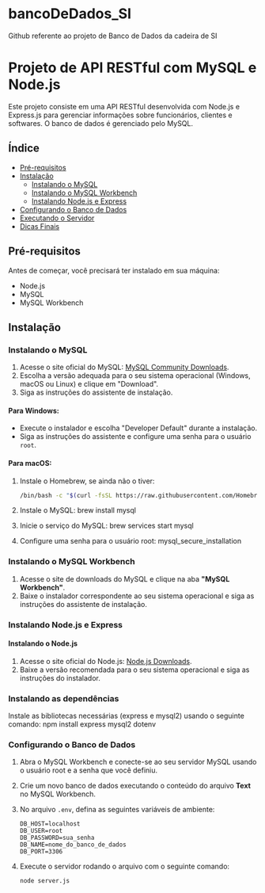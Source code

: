 # bancoDeDados_SI
Github referente ao projeto de Banco de Dados da cadeira de SI
# Projeto de API RESTful com MySQL e Node.js

Este projeto consiste em uma API RESTful desenvolvida com Node.js e Express.js para gerenciar informações sobre funcionários, clientes e softwares. O banco de dados é gerenciado pelo MySQL.

## Índice

- [Pré-requisitos](#pré-requisitos)
- [Instalação](#instalação)
  - [Instalando o MySQL](#instalando-o-mysql)
  - [Instalando o MySQL Workbench](#instalando-o-mysql-workbench)
  - [Instalando Node.js e Express](#instalando-nodejs-e-express)
- [Configurando o Banco de Dados](#configurando-o-banco-de-dados)
- [Executando o Servidor](#executando-o-servidor)
- [Dicas Finais](#dicas-finais)

## Pré-requisitos

Antes de começar, você precisará ter instalado em sua máquina:

- Node.js
- MySQL
- MySQL Workbench

## Instalação

### Instalando o MySQL

1. Acesse o site oficial do MySQL: [MySQL Community Downloads](https://dev.mysql.com/downloads/mysql/).
2. Escolha a versão adequada para o seu sistema operacional (Windows, macOS ou Linux) e clique em "Download".
3. Siga as instruções do assistente de instalação.

#### Para Windows:

- Execute o instalador e escolha "Developer Default" durante a instalação. 
- Siga as instruções do assistente e configure uma senha para o usuário `root`.

#### Para macOS:

1. Instale o Homebrew, se ainda não o tiver:
   ```bash
   /bin/bash -c "$(curl -fsSL https://raw.githubusercontent.com/Homebrew/install/HEAD/install.sh)"

2. Instale o MySQL:
brew install mysql

3. Inicie o serviço do MySQL:
brew services start mysql

4. Configure uma senha para o usuário root:
mysql_secure_installation

### Instalando o MySQL Workbench

1. Acesse o site de downloads do MySQL e clique na aba **"MySQL Workbench"**.
2. Baixe o instalador correspondente ao seu sistema operacional e siga as instruções do assistente de instalação.

### Instalando Node.js e Express

#### Instalando o Node.js

1. Acesse o site oficial do Node.js: [Node.js Downloads](https://nodejs.org/).
2. Baixe a versão recomendada para o seu sistema operacional e siga as instruções do instalador.

### Instalando as dependências

Instale as bibliotecas necessárias (express e mysql2) usando o seguinte comando:
npm install express mysql2 dotenv

### Configurando o Banco de Dados

1. Abra o MySQL Workbench e conecte-se ao seu servidor MySQL usando o usuário root e a senha que você definiu.

2. Crie um novo banco de dados executando o conteúdo do arquivo **Text** no MySQL Workbench.

3. No arquivo `.env`, defina as seguintes variáveis de ambiente:
   ```plaintext
   DB_HOST=localhost
   DB_USER=root
   DB_PASSWORD=sua_senha
   DB_NAME=nome_do_banco_de_dados
   DB_PORT=3306

4. Execute o servidor rodando o arquivo com o seguinte comando:
   ```bash
   node server.js

